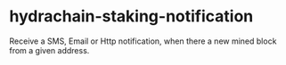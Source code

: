 # hydrachain-staking-notification
Receive a SMS, Email or Http notification, when there a new mined block from a given address.
